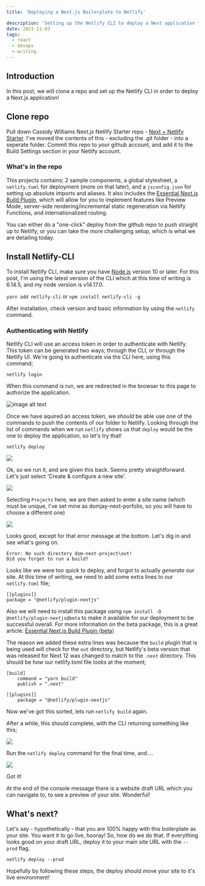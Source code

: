```yaml
---
title: 'Deploying a Next.js Boilerplate to Netlify'

description: 'Setting up the Netlify CLI to deploy a Next application to Netlify'
date: 2021-11-03
tags:
  - react
  - devops
  - writing
---
```


## Introduction

In this post, we will clone a repo and set up the Netlify CLI in order to deploy a Next.js application!

## Clone repo

Pull down Cassidy Williams Next.js Netlify Starter repo - [Next + Netlify Starter](https://github.com/cassidoo/next-netlify-starter). I've moved the contents of this - excluding the .git folder - into a seperate folder. Commit this repo to your github account, and add it to the Build Settings section in your Netlify account.

### What's in the repo

This projects contains; 2 sample components, a global stylesheet, a `netlify.toml` for deployment (more on that later), and a `jsconfig.json` for setting up absolute imports and aliases. It also includes the [Essential Next.js Build Plugin](https://github.com/netlify/netlify-plugin-nextjs), which will allow for you to implement features like Preview Mode, server-side rendering/incremental static regeneration via Netlify Functions, and internationalized routing.

You can either do a "one-click" deploy from the github repo to push straight up to Netlify, or you can take the more challenging setup, which is what we are detailing today.

## Install Netlify-CLI

To install Netlify CLI, make sure you have [Node.js](https://nodejs.org/en/download/) version 10 or later. For this post, I'm using the latest version of the CLI which at this time of writing is 6.14.5, and my node version is v14.17.0.

`yarn add netlify-cli` or `npm install netlify-cli -g`

After installation, check version and basic information by using the `netlify` command.

<aside-block type="info" heading="Global vs Local" text="
      Installing Netlify CLI globally means that your system always has the latest version, including any breaking changes. While global installation is appropriate for initial development and experimentation, for managing builds in a continuous integration (CI) environment, use <a href='https://docs.netlify.com/cli/get-started/#installation-in-a-ci-environment'>local CLI installation</a> instead."></aside-block>

### Authenticating with Netlify

Netlify CLI will use an access token in order to authenticate with Netlify. This token can be generated two ways; through the CLI, or through the Netlify UI. We're going to authenticate via the CLI here, using this command;

`netlify login`

When this command is run, we are redirected in the browser to this page to authorize the application.

![image alt text](/images/blog/nextjs-deploy-netlify/20211028112712.png)

Once we have aquired an access token, we _should_ be able use one of the commands to push the contents of our folder to Netlify. Looking through the list of commands when we run `netlify` shows us that `deploy` would be the one to deploy the application, so let's try that!

`netlify deploy`

![](/images/blog/nextjs-deploy-netlify/20211028113147.png)

Ok, so we run it, and are given this back. Seems pretty straightforward. Let's just select 'Create & configure a new site'.

![](/images/blog/nextjs-deploy-netlify/20211028113336.png)

Selecting `Projects` here, we are then asked to enter a site name (which must be unique, I've set mine as domjay-next-porfolio, so you will have to choose a different one)

![](/images/blog/nextjs-deploy-netlify/20211028113627.png)

Looks good, except for that error message at the bottom. Let's dig in and see what's going on.

```
Error: No such directory dom-next-project\out!
Did you forget to run a build?
```

Looks like we were too quick to deploy, and forgot to actually _generate_ our site. At this time of writing, we need to add some extra lines to our `netlify.toml` file;

```
[[plugins]]
package = "@netlify/plugin-nextjs"
```

Also we will need to install this package using `npm install -D @netlify/plugin-nextjs@beta` to make it available for our deployment to be successful overall. For more information on the beta package, this is a great article: [Essential Next.js Build Plugin (beta)](https://github.com/netlify/netlify-plugin-nextjs#installing-the-beta)

<aside-block type="info" heading="What's the netlify.toml file?" text="
	<p>Netlify couldn't put it better themselves from their documentation;</p>
	<p>'...is a configuration file that specifies how Netlify builds and deploys your site — including redirects, branch and context-specific settings, and more. Its goal is to describe much of your site configuration alongside your code — with two goals:</p>
	<ul>
	<li><p>When someone forks your repository, they can instantly create a Netlify site using the new repo. They don’t have to configure anything in the UI, and they’ll still get an identical site configuration.</p></li>
	<li><p>You can track configuration changes using version control and configure some things that aren’t customizable in our UI.'</p></li></p>
	</ul>
"></aside-block>

The reason we added these extra lines was because the `build` plugin that is being used will check for the `out` directory, but Netlify's beta version that was released for Next 12 was changed to match to the `.next` directory. This should be how our netlify.toml file looks at the moment;

```
[build]
	command = "yarn build"
	publish = ".next"

[[plugins]]
	package = "@netlify/plugin-nextjs"
```

Now we've got this sorted, lets run `netlify build` again.

<aside-block type="info" heading="" text="
I found that along the way - I think when the deploy command was run - that a /.next directory was created, which caused the `netlify build` command to hang. If this occurs to you, try deleting this directory and running the build command again."></aside-block>

After a while, this should complete, with the CLI returning something like this;

![](/images/blog/nextjs-deploy-netlify/20211028120806.png)

Run the `netlify deploy` command for the final time, and....

![](/images/blog/nextjs-deploy-netlify/20211028124418.png)

Got it!

At the end of the console message there is a website draft URL which you can navigate to, to see a preview of your site. Wonderful!

## What's next?

Let's say - hypothetically - that you are 100% happy with this boilerplate as your site. You want it to go live, hooray! So, how do we do that. If everything looks good on your draft URL, deploy it to your main site URL with the `--prod` flag.

`netlify deploy --prod`

Hopefully by following these steps, the deploy should move your site to it's live environment!
